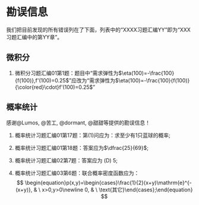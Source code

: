 # 勘误信息

我们把目前发现的所有错误列在了下面，列表中的“XXXX习题汇编YY”即为“XXX习题汇编中的第YY章”。

## 微积分

1. 微积分习题汇编01第1题：题目中“需求弹性为$\eta(100)=-\frac{100}{f(100)},f'(100)=0.25$”应改为“需求弹性为$\eta(100)=-\frac{100}{f(100)}{\color{red}\cdot}f'(100)=0.25$”

## 概率统计

感谢@Lumos, @苦工, @dormant, @甜甜等提供的勘误信息！ 

1. 概率统计习题汇编01第17题：第(1)问应为：求至少有$1$只蓝球的概率;

2. 概率统计习题汇编01第18题：答案应为$\dfrac{25}{69}$;

3. 概率统计习题汇编02第7题：答案应为 (D) $5$;

4. 概率统计习题汇编03第6题：联合概率密度函数应为：
   $$
   \begin{equation}p(x,y)=\begin{cases}\frac{1}{2}(x+y)\mathrm{e}^{-(x+y)}, & \ x>0,y>0\newline 0, & \ \text{其它}\end{cases};\end{equation}
   $$




